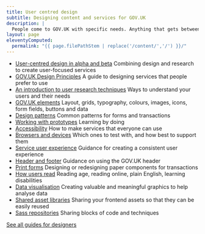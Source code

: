 ```yaml
---
title: User centred design
subtitle: Designing content and services for GOV.UK
description: |
  People come to GOV.UK with specific needs. Anything that gets between our users and meeting those needs should be stripped away. The design of GOV.UK reflects this, existing primarily as a way of providing the right content and services to our users. Find out here how we approach this challenge.
layout: page
eleventyComputed:
  permalink: "{{ page.filePathStem | replace('/content/','/') }}/"
---
```


- [User-centred design in alpha and beta](/version-1/guides/user-centred-design-alpha-beta/) Combining design and research to create user-focused services
- [GOV.UK Design Principles](https://www.gov.uk/design-principles) A guide to designing services that people prefer to use
- [An introduction to user research techniques](/version-1/guides/user-research/) Ways to understand your users and their needs
- [GOV.UK elements](https://web.archive.org/web/20150505160951/https://www.gov.uk/service-manual/user-centred-design/resources/elements/index.html) Layout, grids, typography, colours, images, icons, form fields, buttons and data
- [Design patterns](https://web.archive.org/web/20150505160951/https://www.gov.uk/service-manual/user-centred-design/resources/patterns/index.html) Common patterns for forms and transactions
- [Working with prototypes](/version-1/guides/working-with-prototypes/) Learning by doing
- [Accessibility](/version-1/guides/accessibility/) How to make services that everyone can use
- [Browsers and devices](/version-1/guides/browsers-and-devices/) Which ones to test with, and how best to support them
- [Service user experience](/version-1/guides/service-user-experience/) Guidance for creating a consistent user experience
- [Header and footer](https://web.archive.org/web/20150505160951/https://www.gov.uk/service-manual/user-centred-design/resources/header-footer) Guidance on using the GOV.UK header
- [Print forms](/version-1/guides/printed-forms) Designing or redesigning paper components for transactions
- [How users read](/version-1/guides/how-users-read/) Reading age, reading online, plain English, learning disabilities
- [Data visualisation](/version-1/guides/data-visualisation/) Creating valuable and meaningful graphics to help analyse data
- [Shared asset libraries](/version-1/guides/shared-asset-libraries/) Sharing your frontend assets so that they can be easily reused
- [Sass repositories](/version-1/guides/sass-repositories/) Sharing blocks of code and techniques

[See all guides for designers](https://web.archive.org/web/20150505160951/https://www.gov.uk/service-manual/designers)
